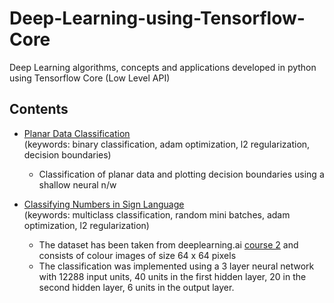 # Deep-Learning-using-Tensorflow-Core
Deep Learning algorithms, concepts and applications developed in python using Tensorflow Core (Low Level API)

## Contents  

* [Planar Data Classification](https://nbviewer.jupyter.org/github/azfarkhoja305/Deep-Learning-using-Tensorflow-Core/blob/master/Planar%20Data%20Classification/Planar%20Data%20Classification%20using%20a%20shallow%20network.ipynb)  
(keywords: binary classification, adam optimization, l2 regularization, decision boundaries)
  * Classification of planar data and plotting decision boundaries using a shallow neural n/w    
  
* [Classifying Numbers in Sign Language](https://nbviewer.jupyter.org/github/azfarkhoja305/Deep-Learning-using-Tensorflow-Core/blob/master/Classifying%20Numbers%20in%20Sign%20Language/Classifying%20Numbers%20in%20Sign%20Language.ipynb)  
(keywords: multiclass classification, random mini batches, adam optimization, l2 regularization)  
   * The dataset has been taken from deeplearning.ai [course 2](https://www.coursera.org/learn/deep-neural-network/home/welcome) and consists of colour images of size 64 x 64 pixels  
   * The classification was implemented using a 3 layer neural network with 12288 input units, 40 units in the first hidden layer, 20 in the second hidden layer, 6 units in the output layer.  
